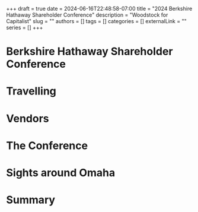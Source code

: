 +++ 
draft = true
date = 2024-06-16T22:48:58-07:00
title = "2024 Berkshire Hathaway Shareholder Conference"
description = "Woodstock for Capitalist"
slug = ""
authors = []
tags = []
categories = []
externalLink = ""
series = []
+++

# Berkshire Hathaway Shareholder Conference

# Travelling

# Vendors

# The Conference

# Sights around Omaha

# Summary